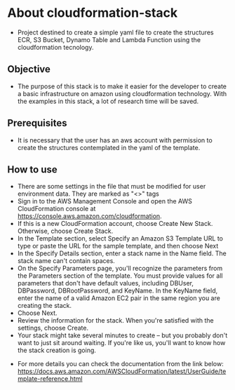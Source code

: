 # About cloudformation-stack
* Project destined to create a simple yaml file to create the structures ECR, S3 Bucket, Dynamo Table and Lambda Function using the cloudformation tecnology.

## Objective
* The purpose of this stack is to make it easier for the developer to create a basic infrastructure on amazon using cloudformation technology. With the examples in this stack, a lot of research time will be saved.

## Prerequisites
* It is necessary that the user has an aws account with permission to create the structures contemplated in the yaml of the template.

## How to use
* There are some settings in the file that must be modified for user environment data. They are marked as "<>" tags
* Sign in to the AWS Management Console and open the AWS CloudFormation console at https://console.aws.amazon.com/cloudformation.
* If this is a new CloudFormation account, choose Create New Stack. Otherwise, choose Create Stack.
* In the Template section, select Specify an Amazon S3 Template URL to type or paste the URL for the sample template, and then choose Next
* In the Specify Details section, enter a stack name in the Name field. The stack name can't contain spaces.
* On the Specify Parameters page, you'll recognize the parameters from the Parameters section of the template. You must provide values for all parameters that don't have default values, including DBUser, DBPassword, DBRootPassword, and KeyName. In the KeyName field, enter the name of a valid Amazon EC2 pair in the same region you are creating the stack.
* Choose Next.
* Review the information for the stack. When you're satisfied with the settings, choose Create.
* Your stack might take several minutes to create – but you probably don't want to just sit around waiting. If you're like us, you'll want to know how the stack creation is going.
- For more details you can check the documentation from the link below: https://docs.aws.amazon.com/AWSCloudFormation/latest/UserGuide/template-reference.html